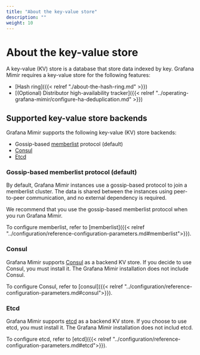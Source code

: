 ```yaml
---
title: "About the key-value store"
description: ""
weight: 10
---
```


# About the key-value store

A key-value (KV) store is a database that store data indexed by key.
Grafana Mimir requires a key-value store for the following features:

- [Hash ring]({{< relref "./about-the-hash-ring.md" >}})
- [(Optional) Distributor high-availability tracker]({{< relref "../operating-grafana-mimir/configure-ha-deduplication.md" >}})

## Supported key-value store backends

Grafana Mimir supports the following key-value (KV) store backends:

- Gossip-based [memberlist](https://github.com/hashicorp/memberlist) protocol (default)
- [Consul](https://www.consul.io)
- [Etcd](https://etcd.io)

### Gossip-based memberlist protocol (default)

By default, Grafana Mimir instances use a gossip-based protocol to join a memberlist cluster.
The data is shared between the instances using peer-to-peer communication, and no external dependency is required.

We recommend that you use the gossip-based memberlist protocol when you run Grafana Mimir.

To configure memberlist, refer to [memberlist]({{< relref "../configuration/reference-configuration-parameters.md#memberlist">}}).

### Consul

Grafana Mimir supports [Consul](https://www.consul.io) as a backend KV store.
If you decide to use Consul, you must install it. The Grafana Mimir installation does not include Consul.

To configure Consul, refer to [consul]({{< relref "../configuration/reference-configuration-parameters.md#consul">}}).

### Etcd

Grafana Mimir supports [etcd](https://etcd.io) as a backend KV store.
If you choose to use etcd, you must install it. The Grafana Mimir installation does not includ etcd.

To configure etcd, refer to [etcd]({{< relref "../configuration/reference-configuration-parameters.md#etcd">}}).
